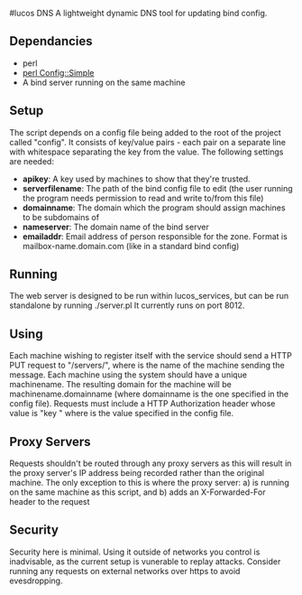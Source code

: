 #lucos DNS
A lightweight dynamic DNS tool for updating bind config.

## Dependancies
* perl
* [perl Config::Simple](https://metacpan.org/module/Config::Simple)
* A bind server running on the same machine

## Setup
The script depends on a config file being added to the root of the project called "config".  It consists of key/value pairs - each pair on a separate line with whitespace separating the key from the value.
The following settings are needed:
* **apikey**: A key used by machines to show that they're trusted.
* **serverfilename**: The path of the bind config file to edit (the user running the program needs permission to read and write to/from this file)
* **domainname**: The domain which the program should assign machines to be subdomains of
* **nameserver**: The domain name of the bind server
* **emailaddr**: Email address of person responsible for the zone. Format is mailbox-name.domain.com (like in a standard bind config)

## Running
The web server is designed to be run within lucos_services, but can be run standalone by running ./server.pl  It currently runs on port 8012.

## Using
Each machine wishing to register itself with the service should send a HTTP PUT request to "/servers/<machinename>", where <machinename> is the name of the machine sending the message.  Each machine using the system should have a unique machinename.  The resulting domain for the machine will be machinename.domainname (where domainname is the one specified in the config file).
Requests must include a HTTP Authorization header whose value is "key <apikey>" where <apikey> is the value specified in the config file.

## Proxy Servers
Requests shouldn't be routed through any proxy servers as this will result in the proxy server's IP address being recorded rather than the original machine.
The only exception to this is where the proxy server: a) is running on the same machine as this script, and b) adds an X-Forwarded-For header to the request

## Security
Security here is minimal.  Using it outside of networks you control is inadvisable, as the current setup is vunerable to replay attacks.  Consider running any requests on external networks over https to avoid evesdropping.
